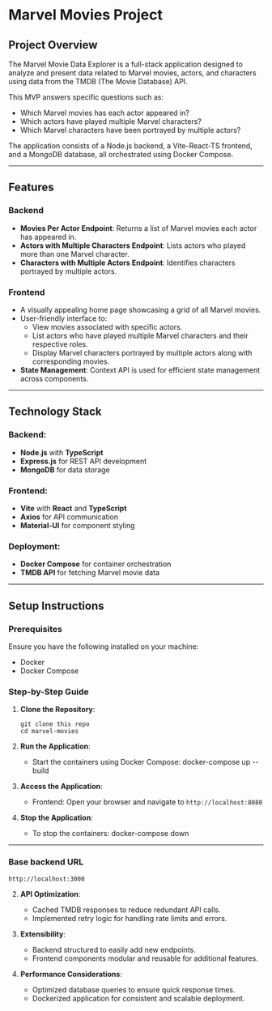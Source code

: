 # Marvel Movies Project

## Project Overview
The Marvel Movie Data Explorer is a full-stack application designed to analyze and present data related to Marvel movies, actors, and characters using data from the TMDB (The Movie Database) API. 

This MVP answers specific questions such as:

- Which Marvel movies has each actor appeared in?
- Which actors have played multiple Marvel characters?
- Which Marvel characters have been portrayed by multiple actors?

The application consists of a Node.js backend, a Vite-React-TS frontend, and a MongoDB database, all orchestrated using Docker Compose.

---

## Features
### Backend
- **Movies Per Actor Endpoint**: Returns a list of Marvel movies each actor has appeared in.
- **Actors with Multiple Characters Endpoint**: Lists actors who played more than one Marvel character.
- **Characters with Multiple Actors Endpoint**: Identifies characters portrayed by multiple actors.

### Frontend
- A visually appealing home page showcasing a grid of all Marvel movies.
- User-friendly interface to:
  - View movies associated with specific actors.
  - List actors who have played multiple Marvel characters and their respective roles.
  - Display Marvel characters portrayed by multiple actors along with corresponding movies.
- **State Management**: Context API is used for efficient state management across components.

---

## Technology Stack
### Backend:
- **Node.js** with **TypeScript**
- **Express.js** for REST API development
- **MongoDB** for data storage

### Frontend:
- **Vite** with **React** and **TypeScript**
- **Axios** for API communication
- **Material-UI** for component styling

### Deployment:
- **Docker Compose** for container orchestration
- **TMDB API** for fetching Marvel movie data

---

## Setup Instructions
### Prerequisites
Ensure you have the following installed on your machine:
- Docker
- Docker Compose

### Step-by-Step Guide
1. **Clone the Repository**:
   ```
   git clone this repo
   cd marvel-movies
   ```

3. **Run the Application**:
   - Start the containers using Docker Compose:
     docker-compose up --build

4. **Access the Application**:
   - Frontend: Open your browser and navigate to `http://localhost:8080`

5. **Stop the Application**:
   - To stop the containers:
     docker-compose down

---

### Base backend URL
```
http://localhost:3000
```

2. **API Optimization**:
   - Cached TMDB responses to reduce redundant API calls.
   - Implemented retry logic for handling rate limits and errors.

3. **Extensibility**:
   - Backend structured to easily add new endpoints.
   - Frontend components modular and reusable for additional features.

4. **Performance Considerations**:
   - Optimized database queries to ensure quick response times.
   - Dockerized application for consistent and scalable deployment.

